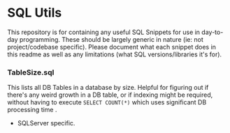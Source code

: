 # SQL Utils

This repository is for containing any useful SQL Snippets for use in day-to-day programming. These should be largely generic in nature (ie: not project/codebase specific). Please document what each snippet does in this readme as well as any limitations (what SQL versions/libraries it's for).

### TableSize.sql

This lists all DB Tables in a database by size. Helpful for figuring out if there's any weird growth in a DB table, or if indexing might be required, without having to execute `SELECT COUNT(*)` which uses significant DB processing time .

- SQLServer specific.
